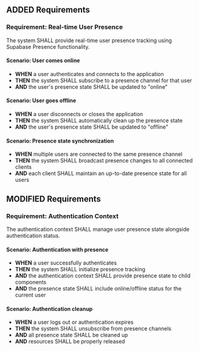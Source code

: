 ## ADDED Requirements
### Requirement: Real-time User Presence
The system SHALL provide real-time user presence tracking using Supabase Presence functionality.

#### Scenario: User comes online
- **WHEN** a user authenticates and connects to the application
- **THEN** the system SHALL subscribe to a presence channel for that user
- **AND** the user's presence state SHALL be updated to "online"

#### Scenario: User goes offline
- **WHEN** a user disconnects or closes the application
- **THEN** the system SHALL automatically clean up the presence state
- **AND** the user's presence state SHALL be updated to "offline"

#### Scenario: Presence state synchronization
- **WHEN** multiple users are connected to the same presence channel
- **THEN** the system SHALL broadcast presence changes to all connected clients
- **AND** each client SHALL maintain an up-to-date presence state for all users

## MODIFIED Requirements
### Requirement: Authentication Context
The authentication context SHALL manage user presence state alongside authentication status.

#### Scenario: Authentication with presence
- **WHEN** a user successfully authenticates
- **THEN** the system SHALL initialize presence tracking
- **AND** the authentication context SHALL provide presence state to child components
- **AND** the presence state SHALL include online/offline status for the current user

#### Scenario: Authentication cleanup
- **WHEN** a user logs out or authentication expires
- **THEN** the system SHALL unsubscribe from presence channels
- **AND** all presence state SHALL be cleaned up
- **AND** resources SHALL be properly released